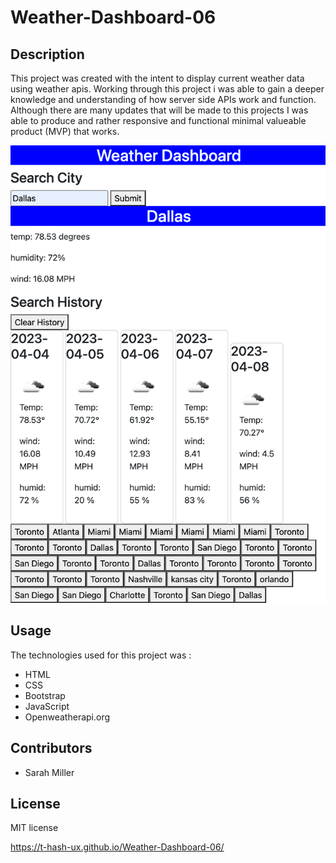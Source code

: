 # Weather-Dashboard-06

## Description 
This project was created with the intent to display current weather data using weather apis. Working through this project i was able to gain a deeper knowledge and understanding of how server side APIs work and function. Although there are many updates that will be made to this projects I was able to produce and rather responsive and functional minimal valueable product (MVP) that works.

![weather image!](_Users_tyrrancemiller_Desktop_bootcamp_activity-workspace_Weather-Homework-06_Weather-Dashboard-06_assets_indext.html_city=Dallas.png)

## Usage

The technologies used for this project was :
- HTML
- CSS
- Bootstrap
- JavaScript
- Openweatherapi.org 

## Contributors
- Sarah Miller

## License
MIT license

https://t-hash-ux.github.io/Weather-Dashboard-06/
